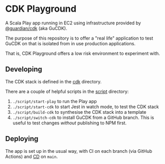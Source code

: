# CDK Playground

A Scala Play app running in EC2 using infrastructure provided by [@guardian/cdk](https://github.com/guardian/cdk) (aka GuCDK).

The purpose of this repository is to offer a "real life" application to test GuCDK on that is isolated from in use production applications.

That is, CDK Playground offers a low risk environment to experiment with.

## Developing
The CDK stack is defined in the [cdk](./cdk) directory.

There are a couple of helpful scripts in the [script](./script) directory:
  1. `./script/start-play` to run the Play app
  1. `./script/start-cdk` to start Jest in watch mode, to test the CDK stack
  1. `./script/build-cdk` to synthesise the CDK stack into a template
  1. `./script/switch-cdk` to install GuCDK from a GitHub branch. This is useful to test changes _without_ publishing to NPM first.

## Deploying
The app is set up in the usual way, with CI on each branch (via GitHub Actions) and [CD](https://riffraff.gutools.co.uk/deployment/history?projectName=devx%3A%3Acdk-playground&stage=PROD&pageSize=20&page=1) on `main`.
